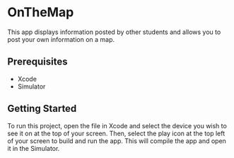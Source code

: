 # OnTheMap

<p>This app displays information posted by other students and allows you to post your own information on a map.</p>

<h2>Prerequisites</h2>

  <ul>
  <li>Xcode</li>
  <li>Simulator</li>
  </ul>
  
<h2>Getting Started</h2>

<p>To run this project, open the file in Xcode and select the device you wish to see it on at the top of your screen. Then, select the play icon at the top left of your screen to build and run the app. This will compile the app and open it in the Simulator.</p>

